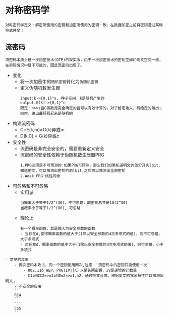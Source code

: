 # 对称密码学
    对称密码学定义：解密所使用的密钥和加密所使用的密钥一致，在数据加密之前将密钥通过某种方式共享；
    
## 流密码
    流密码本质上是一次加密技术(OTP)的现实版，由于一次加密技术的密钥空间和明文空间一致，在实际情况中是不可能的，因此流密码出现了。
  - 变化<br>
    - 将一次加密中的`随机密钥`转化为`伪随机密钥`
    - 定义伪随机数发生器
       ```
       input:k->{0,1}^s, 种子空间，k是随机产生的
       output:G(k)->{0,1}^n
       限定：n>>s且G函数是完全确定的且可以有效计算的，对于给定输入，有给定的输出；
       同时，输出最好看起来是随机的
       ```
  - 构建流密码
    - C=E(k,m)=G(k)异或m
    - D(k,C) = G(k)异或c
  - 安全性
    - 流密码是非完全安全的，需要重新定义安全
    - 流密码的安全性依赖于伪随机数生辰器PRG
        ```
        1.PRG必须是不可预测的:如果PRG可预测，那么我们如果知道明文的部分开头lbit，知道密文，可以推测出密钥的前lbit,之后可以推测出全部密钥
        2.Weak PRG:线性同余
        ```
   - 可忽略和不可忽略
        - 实用派
            ```
            当概率大于等于1/2^(30)，不可忽略，即密钥总共是1G(2^30)
            当概率小于等于1/2^(80), 可忽略
            ```
        - 理论上
            ```
            有一个概率函数，其是输入为安全参数的函数
            - 当存在d,使得概率函数的值大于(1除以安全参数的d次多项式的值)，则不可忽略，大于多项式
            - 对任意d，概率函数的值不大于(1除以安全参数的d次多项式的值)，则可忽略，小于多项式
            ```
            
    - 常见的攻击
        - 两次密码本攻击，同一个密钥使用两次,注意：`流密码中的密钥只能使用一次`
            - 802.11b WEP，PRG(IV||K),k是长期密钥，IV是递增的计数量
            - C1异或C2=>m1异或m2=>m1,m2，通过明文异或，根据英文的冗余特性可以推测出明文；
        - 不安全的应用
        ```
        RC4
        ```
        ```
        CSS
        ```
